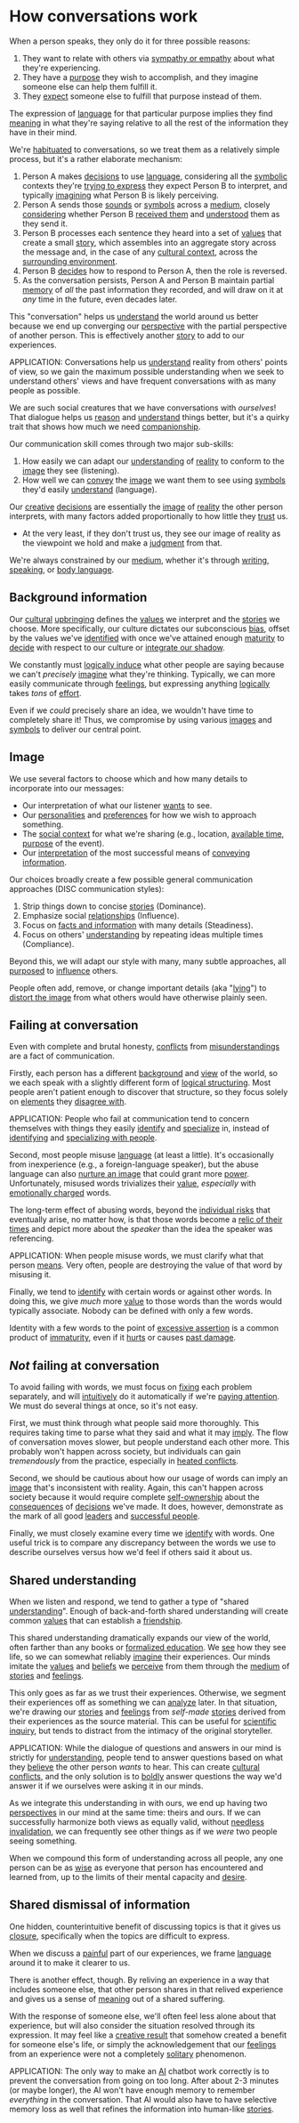 
# How conversations work

When a person speaks, they only do it for three possible reasons:

1. They want to relate with others via [sympathy or empathy](mind-feelings.md) about what they're experiencing.
2. They have a [purpose](purpose.md) they wish to accomplish, and they imagine someone else can help them fulfill it.
3. They [expect](imagination.md) someone else to fulfill that purpose instead of them.

The expression of [language](language.md) for that particular purpose implies they find [meaning](meaning.md) in what they're saying relative to all the rest of the information they have in their mind.

We're [habituated](habits.md) to conversations, so we treat them as a relatively simple process, but it's a rather elaborate mechanism:

1. Person A makes [decisions](decisions.md) to use [language](language.md), considering all the [symbolic](symbols.md) contexts they're [trying to express](purpose.md) they expect Person B to interpret, and typically [imagining](imagination.md) what Person B is likely perceiving.
2. Person A sends those [sounds](language-speaking.md) or [symbols](language-writing.md) across a [medium](creations.md), closely [considering](logic.md) whether Person B [received them](image.md) and [understood](understanding.md) them as they send it.
3. Person B processes each sentence they heard into a set of [values](values.md) that create a small [story](stories.md), which assembles into an aggregate story across the message and, in the case of any [cultural context](people-culture.md), across the [surrounding environment](reality.md).
4. Person B [decides](decisions.md) how to respond to Person A, then the role is reversed.
5. As the conversation persists, Person A and Person B maintain partial [memory](mind-memory.md) of *all* the past information they recorded, and will draw on it at *any* time in the future, even decades later.

This "conversation" helps us [understand](understanding.md) the world around us better because we end up converging our [perspective](image.md) with the partial perspective of another person. This is effectively another [story](stories.md) to add to our experiences.

APPLICATION: Conversations help us [understand](understanding.md) reality from others' points of view, so we gain the maximum possible understanding when we seek to understand others' views and have frequent conversations with as many people as possible.

We are such social creatures that we have conversations with *ourselves*! That dialogue helps us [reason](logic.md) and [understand](understanding.md) things better, but it's a quirky trait that shows how much we need [companionship](people-friends.md).

Our communication skill comes through two major sub-skills:

1. How easily we can adapt our [understanding](understanding.md) of [reality](reality.md) to conform to the [image](image.md) they see (listening).
2. How well we can [convey](results.md) the [image](image.md) we want them to see using [symbols](symbols.md) they'd easily [understand](understanding.md) (language).

Our [creative](mind-creativity.md) [decisions](decisions.md) are essentially the [image](image.md) of [reality](reality.md) the other person interprets, with many factors added proportionally to how little they [trust](trust.md) us.

- At the very least, if they don't trust us, they see our image of reality as the viewpoint we hold and make a [judgment](image.md) from that.

We're always constrained by our [medium](creations.md), whether it's through [writing](language-writing.md), [speaking](language-speaking.md), or [body language](people-3_boundaries.md).

## Background information

Our [cultural](people-culture.md) [upbringing](people-family.md) defines the [values](values.md) we interpret and the [stories](stories.md) we choose. More specifically, our culture dictates our subconscious [bias](mind-bias.md), offset by the values we've [identified](identity.md) with once we've attained enough [maturity](maturity.md) to [decide](decisions.md) with respect to our culture or [integrate our shadow](personality.md).

We constantly must [logically induce](logic.md) what other people are saying because we can't *precisely* [imagine](imagination.md) what they're thinking. Typically, we can more easily communicate through [feelings](mind-feelings.md), but expressing anything [logically](logic.md) takes *tons* of [effort](results.md).

Even if we *could* precisely share an idea, we wouldn't have time to completely share it! Thus, we compromise by using various [images](image.md) and [symbols](symbols.md) to deliver our central point.

## Image

We use several factors to choose which and how many details to incorporate into our messages:

- Our interpretation of what our listener [wants](purpose.md) to see.
- Our [personalities](personality.md) and [preferences](decisions.md) for how we wish to approach something.
- The [social context](people-culture.md) for what we're sharing (e.g., location, [available time](datetime.md), [purpose](purpose.md) of the event).
- Our [interpretation](imagination.md) of the most successful means of [conveying information](education.md).

Our choices broadly create a few possible general communication approaches (DISC communication styles):

1. Strip things down to concise [stories](stories.md) (Dominance).
2. Emphasize social [relationships](people-friends.md) (Influence).
3. Focus on [facts and information](reality.md) with many details (Steadiness).
4. Focus on others' [understanding](understanding.md) by repeating ideas multiple times (Compliance).

Beyond this, we will adapt our style with many, many subtle approaches, all [purposed](purpose.md) to [influence](influence.md) others.

People often add, remove, or change important details (aka "[lying](people-lying.md)") to [distort the image](image-distortion.md) from what others would have otherwise plainly seen.

## Failing at conversation

Even with complete and brutal honesty, [conflicts](people-conflicts.md) from [misunderstandings](understanding.md) are a fact of communication.

Firstly, each person has a different [background](people-family.md) and [view](image.md) of the world, so we each speak with a slightly different form of [logical structuring](logic.md). Most people aren't patient enough to discover that structure, so they focus solely on [elements](image.md) they [disagree with](people-conflicts.md).

APPLICATION: People who fail at communication tend to concern themselves with things they easily [identify](identity.md) and [specialize](jobs-specialization.md) in, instead of [identifying](people-friends.md) and [specializing with people](power-influence.md).

Second, most people misuse [language](language.md) (at least a little). It's occasionally from inexperience (e.g., a foreign-language speaker), but the abuse language can also [nurture an image](image-distortion.md) that could grant more [power](power.md). Unfortunately, misused words trivializes their [value](values-quality.md), *especially* with [emotionally charged](mind-feelings.md) words.

The long-term effect of abusing words, beyond the [individual risks](safety-riskmgmt.md) that eventually arise, no matter how, is that those words become a [relic of their times](trends.md) and depict more about the *speaker* than the idea the speaker was referencing.

APPLICATION: When people misuse words, we must clarify what that person [means](purpose.md). Very often, people are destroying the value of that word by misusing it.

Finally, we tend to [identify](identity.md) with certain words or against other words. In doing this, we give *much* more [value](purpose.md) to those words than the words would typically associate. Nobody can be defined with only a few words.

Identity with a few words to the point of [excessive assertion](people-conflicts.md) is a common product of [immaturity](maturity.md), even if it [hurts](mind-feelings-sadness.md) or causes [past damage](hardship-ptsd.md).

## *Not* failing at conversation

To avoid failing with words, we must focus on [fixing](fix.md) each problem separately, and will [intuitively](mind-feelings.md) do it automatically if we're [paying attention](awareness.md). We must do several things at once, so it's not easy.

First, we must think through what people said more thoroughly. This requires taking time to parse what they said and what it may [imply](mind-feelings.md). The flow of conversation moves slower, but people understand each other more. This probably won't happen across society, but individuals can gain *tremendously* from the practice, especially in [heated conflicts](people-5_conflicts.md).

Second, we should be cautious about how our usage of words can imply an [image](image.md) that's inconsistent with reality. Again, this can't happen across society because it would require complete [self-ownership](meaning.md) about the [consequences](results.md) of [decisions](decisions.md) we've made. It does, however, demonstrate as the mark of all good [leaders](groups-large.md) and [successful people](success-1_why.md).

Finally, we must closely examine every time we [identify](identity.md) with words. One useful trick is to compare any discrepancy between the words we use to describe ourselves versus how we'd feel if others said it about us.

## Shared understanding

When we listen and respond, we tend to gather a type of "shared [understanding](understanding.md)". Enough of back-and-forth shared understanding will create common [values](values.md) that can establish a [friendship](people-friends.md).

This shared understanding dramatically expands our view of the world, often farther than any books or [formalized education](education.md). We [see](image.md) how they see life, so we can somewhat reliably [imagine](imagination.md) their experiences. Our minds imitate the [values](values.md) and [beliefs](understanding-certainty.md) we [perceive](image.md) from them through the [medium](creations.md) of [stories](stories.md) and [feelings](mind-feelings.md).

This only goes as far as we trust their experiences. Otherwise, we segment their experiences off as something we can [analyze](logic.md) later. In that situation, we're drawing our [stories](stories.md) and [feelings](mind-feelings.md) from *self-made* [stories](stories.md) derived from their experiences as the source material. This can be useful for [scientific inquiry](science.md), but tends to distract from the intimacy of the original storyteller.

APPLICATION: While the dialogue of questions and answers in our mind is strictly for [understanding](understanding.md), people tend to answer questions based on what they [believe](understanding-certainty.md) the other person *wants* to hear. This can create [cultural conflicts](people-culture.md), and the only solution is to [boldly](mind-feelings-fear.md) answer questions the way we'd answer it if we ourselves were asking it in our minds.

As we integrate this understanding in with ours, we end up having two [perspectives](image.md) in our mind at the same time: theirs and ours. If we can successfully harmonize both views as equally valid, without [needless invalidation](conflicts-inner.md), we can frequently see other things as if we *were* two people seeing something.

When we compound this form of understanding across all people, any one person can be as [wise](understanding.md) as everyone that person has encountered and learned from, up to the limits of their mental capacity and [desire](purpose.md).

## Shared dismissal of information

One hidden, counterintuitive benefit of discussing topics is that it gives us [closure](stories.md), specifically when the topics are difficult to express.

When we discuss a [painful](hardship-ptsd.md) part of our experiences, we frame [language](language.md) around it to make it clearer to us.

There is another effect, though. By reliving an experience in a way that includes someone else, that other person shares in that relived experience and gives us a sense of [meaning](meaning.md) out of a shared suffering.

With the response of someone else, we'll often feel less alone about that experience, but will also consider the situation resolved through its expression. It may feel like a [creative result](results.md) that somehow created a benefit for someone else's life, or simply the acknowledgement that our [feelings](mind-feelings.md) from an experience were not a completely [solitary](hardship-solitude.md) phenomenon.

APPLICATION: The only way to make an [AI](computers-ai.md) chatbot work correctly is to prevent the conversation from going on too long. After about 2-3 minutes (or maybe longer), the AI won't have enough memory to remember *everything* in the conversation. That AI would also have to have selective memory loss as well that refines the information into human-like [stories](stories.md).
